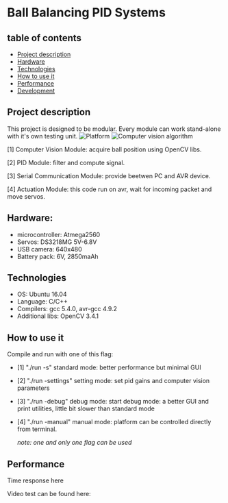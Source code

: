 # Ball Balancing PID Systems

## table of contents
* [Project description](#project-description)
* [Hardware](#hardware)
* [Technologies](#technologies)
* [How to use it](#how-to-use-it)
* [Performance](#performance)
* [Development](#development)

## Project description
This project is designed to be modular. Every module can work stand-alone with it's own testing unit.
![Platform](https://github.com/JiuSenso/Ball-Balancing-PID-System/tree/master/pics/platform.jpg)
![Computer vision algorithm](https://github.com/JiuSenso/Ball-Balancing-PID-System/tree/master/pics/computer_vision_algorithm.png)

[1] Computer Vision Module: acquire ball position using OpenCV libs.

[2] PID Module: filter and compute signal.

[3] Serial Communication Module: provide beetwen PC and AVR device.

[4] Actuation Module: this code run on avr, wait for incoming packet and move servos.

## Hardware:
* microcontroller: Atmega2560
* Servos: DS3218MG 5V-6.8V
* USB camera: 640x480
* Battery pack: 6V, 2850maAh

## Technologies
* OS: Ubuntu 16.04
* Language: C/C++
* Compilers: gcc 5.4.0, avr-gcc 4.9.2
* Additional libs: OpenCV 3.4.1


## How to use it
Compile and run with one of this flag:

* [1] "./run -s"
 	standard mode: better performance but minimal GUI

* [2]	"./run -settings"
	setting mode: set pid gains and computer vision parameters

* [3]	"./run -debug"
  	debug mode: start debug mode: a better GUI and print utilities,
 	little bit slower than standard mode

* [4]	"./run -manual"
  	manual mode: platform can be controlled directly from terminal.

	*note: one and only one flag can be used*

## Performance

Time response here

Video test can be found here:
